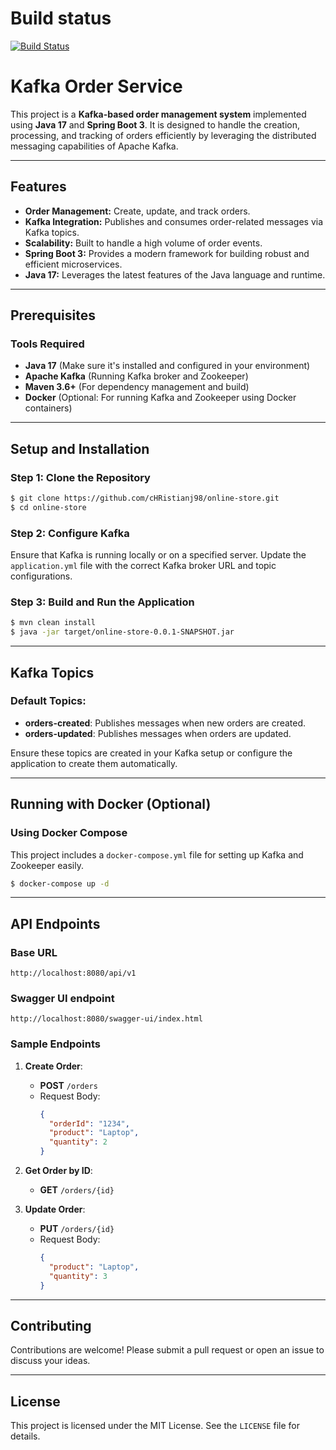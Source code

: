 # Build status
[![Build Status](https://github.com/cHRistianj98/online-store/actions/workflows/ci.yml/badge.svg)](https://github.com/cHRistianj98/online-store/actions/workflows/ci.yml)

# Kafka Order Service

This project is a **Kafka-based order management system** implemented using **Java 17** and **Spring Boot 3**. It is designed to handle the creation, processing, and tracking of orders efficiently by leveraging the distributed messaging capabilities of Apache Kafka.

---

## Features

- **Order Management:** Create, update, and track orders.
- **Kafka Integration:** Publishes and consumes order-related messages via Kafka topics.
- **Scalability:** Built to handle a high volume of order events.
- **Spring Boot 3:** Provides a modern framework for building robust and efficient microservices.
- **Java 17:** Leverages the latest features of the Java language and runtime.

---

## Prerequisites

### Tools Required
- **Java 17** (Make sure it's installed and configured in your environment)
- **Apache Kafka** (Running Kafka broker and Zookeeper)
- **Maven 3.6+** (For dependency management and build)
- **Docker** (Optional: For running Kafka and Zookeeper using Docker containers)

---

## Setup and Installation

### Step 1: Clone the Repository
```bash
$ git clone https://github.com/cHRistianj98/online-store.git
$ cd online-store
```

### Step 2: Configure Kafka
Ensure that Kafka is running locally or on a specified server. Update the `application.yml` file with the correct Kafka broker URL and topic configurations.

### Step 3: Build and Run the Application
```bash
$ mvn clean install
$ java -jar target/online-store-0.0.1-SNAPSHOT.jar
```

---

## Kafka Topics

### Default Topics:
- **orders-created**: Publishes messages when new orders are created.
- **orders-updated**: Publishes messages when orders are updated.

Ensure these topics are created in your Kafka setup or configure the application to create them automatically.

---

## Running with Docker (Optional)

### Using Docker Compose
This project includes a `docker-compose.yml` file for setting up Kafka and Zookeeper easily.

```bash
$ docker-compose up -d
```

---

## API Endpoints

### Base URL
`http://localhost:8080/api/v1`

### Swagger UI endpoint
`http://localhost:8080/swagger-ui/index.html`

### Sample Endpoints
1. **Create Order**:
    - **POST** `/orders`
    - Request Body:
      ```json
      {
        "orderId": "1234",
        "product": "Laptop",
        "quantity": 2
      }
      ```

2. **Get Order by ID**:
    - **GET** `/orders/{id}`

3. **Update Order**:
    - **PUT** `/orders/{id}`
    - Request Body:
      ```json
      {
        "product": "Laptop",
        "quantity": 3
      }
      ```

---

## Contributing
Contributions are welcome! Please submit a pull request or open an issue to discuss your ideas.

---

## License
This project is licensed under the MIT License. See the `LICENSE` file for details.